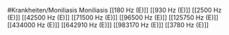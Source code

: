 #Krankheiten/Moniliasis
Moniliasis
[[180 Hz (E)]]
[[930 Hz (E)]]
[[2500 Hz (E)]]
[[42500 Hz (E)]]
[[71500 Hz (E)]]
[[96500 Hz (E)]]
[[125750 Hz (E)]]
[[434000 Hz (E)]]
[[642910 Hz (E)]]
[[983170 Hz (E)]]
[[3780 Hz (E)]]